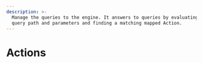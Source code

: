 ```yaml
---
description: >-
  Manage the queries to the engine. It answers to queries by evaluating the
  query path and parameters and finding a matching mapped Action.
---
```


# Actions

